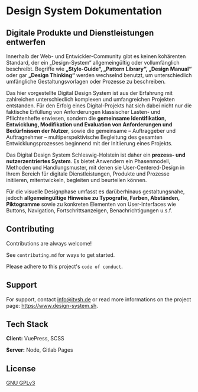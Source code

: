 
# Design System Dokumentation

## Digitale Produkte und Dienstleistungen entwerfen

Innerhalb der Web- und Entwickler-Community gibt es keinen kohärenten Standard, der ein „Design-System“ allgemeingültig oder vollumfänglich beschreibt. Begriffe wie **„Style-Guide“, „Pattern Library“, „Design Manual“** oder gar **„Design Thinking“** werden wechselnd benutzt, um unterschiedlich umfängliche Gestaltungsvorlagen oder Prozesse zu beschreiben.

Das hier vorgestellte Digital Design System ist aus der Erfahrung mit zahlreichen unterschiedlich komplexen und umfangreichen Projekten entstanden. Für den Erfolg eines Digital-Projekts hat sich dabei nicht nur die faktische Erfüllung von Anforderungen klassischer Lasten- und Pflichtenhefte erwiesen, sondern die **gemeinsame Identifikation, Entwicklung, Modifikation und Evaluation von Anforderungen und Bedürfnissen der Nutzer**, sowie die gemeinsame – Auftraggeber und Auftragnehmer – multiperspektivische Begleitung des gesamten Entwicklungsprozesses beginnend mit der Initiierung eines Projekts.

Das Digital Design System Schleswig-Holstein ist daher ein **prozess- und nutzerzentriertes System**. Es bietet Anwendern ein Phasenmodell, Methoden und Handlungsmuster, mit denen sie User-Centered-Design in Ihrem Bereich für digitale Dienstleistungen, Produkte und Prozesse initiieren, mitentwickeln, begleiten und beurteilen können.

Für die visuelle Designphase umfasst es darüberhinaus gestaltungsnahe, jedoch **allgemeingültige Hinweise zu Typografie, Farben, Abständen, Piktogramme** sowie zu konkreten Elementen von User-Interfaces wie Buttons, Navigation, Fortschrittsanzeigen, Benachrichtigungen u.s.f.

## Contributing

Contributions are always welcome!

See `contributing.md` for ways to get started.

Please adhere to this project's `code of conduct`.

  
## Support

For support, contact info@itvsh.de or read more informations on the project page: https://www.design-system.sh.

  
## Tech Stack

**Client:** VuePress, SCSS

**Server:** Node, Gitlab Pages

  
## License

[GNU GPLv3](https://choosealicense.com/licenses/gpl-3.0/)

  